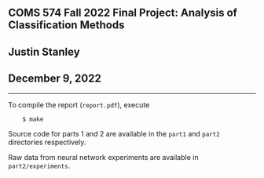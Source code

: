## COMS 574 Fall 2022 Final Project: Analysis of Classification Methods
## Justin Stanley
## December 9, 2022

---

To compile the report (`report.pdf`), execute
```bash
    $ make
```

Source code for parts 1 and 2 are available in the `part1` and `part2` directories respectively.

Raw data from neural network experiments are available in `part2/experiments`.
